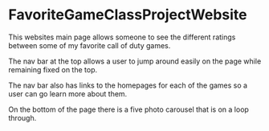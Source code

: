 # FavoriteGameClassProjectWebsite
This websites main page allows someone to see the different ratings between some of my favorite call of duty games.

The nav bar at the top allows a user to jump around easily on the page while remaining fixed on the top.

The nav bar also has links to the homepages for each of the games so a user can go learn more about them.

On the bottom of the page there is a five photo carousel that is on a loop through.
